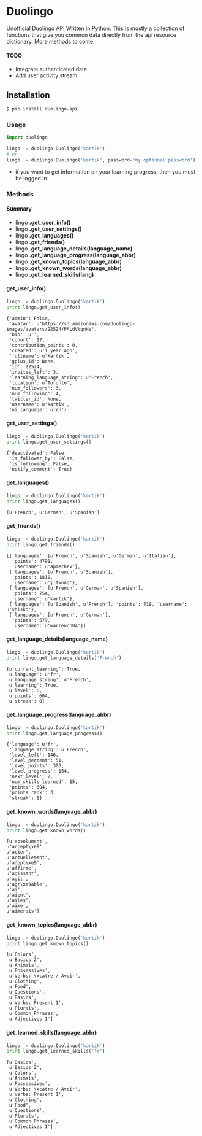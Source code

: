 # Duolingo


Unofficial Duolingo API Written in Python. This is mostly a collection of functions that give you common data
directly from the api resource dictionary. More methods to come.


#### TODO

- Integrate authenticated data
- Add user activity stream


## Installation

```sh
$ pip install duolingo-api
```


### Usage


```py
import duolingo

lingo  = duolingo.Duolingo('kartik')
# or
lingo  = duolingo.Duolingo('kartik', password='my optional password')
```

- if you want to get information on your learning progress, then you must be logged in


### Methods


#### Summary

- lingo **.get_user_info()**
- lingo **.get_user_settings()**
- lingo **.get_languages()**
- lingo **.get_friends()**
- lingo **.get_language_details(language_name)**
- lingo **.get_language_progress(language_abbr)**
- lingo **.get_known_topics(language_abbr)**
- lingo **.get_known_words(language_abbr)**
- lingo **.get_learned_skills(lang)**


#### get_user_info()

```py
lingo  = duolingo.Duolingo('kartik')
print lingo.get_user_info()
```

```
{'admin': False,
 'avatar': u'https://s3.amazonaws.com/duolingo-images/avatars/22524/PALdVtqnHa',
 'bio': u'',
 'cohort': 17,
 'contribution_points': 0,
 'created': u'1 year ago',
 'fullname': u'Kartik',
 'gplus_id': None,
 'id': 22524,
 'invites_left': 3,
 'learning_language_string': u'French',
 'location': u'Toronto',
 'num_followers': 3,
 'num_following': 4,
 'twitter_id': None,
 'username': u'kartik',
 'ui_language': u'en'}
```

#### get_user_settings()

```py
lingo  = duolingo.Duolingo('kartik')
print lingo.get_user_settings()
```

```
{'deactivated': False,
 'is_follower_by': False,
 'is_following': False,
 'notify_comment': True}
```

#### get_languages()

```py
lingo  = duolingo.Duolingo('kartik')
print lingo.get_languages()
```

```
[u'French', u'German', u'Spanish']
```

#### get_friends()

```py
lingo  = duolingo.Duolingo('kartik')
print lingo.get_friends()
```

```
[{'languages': [u'French', u'Spanish', u'German', u'Italian'],
  'points': 4791,
  'username': u'apmechev'},
 {'languages': [u'French', u'Spanish'],
  'points': 1810,
  'username': u'jlfwong'},
 {'languages': [u'French', u'German', u'Spanish'],
  'points': 754,
  'username': u'kartik'},
 {'languages': [u'Spanish', u'French'], 'points': 718, 'username': u'vhisko'},
 {'languages': [u'French', u'German'],
  'points': 579,
  'username': u'warrench04'}]
```

#### get_language_details(language_name)

```py
lingo  = duolingo.Duolingo('kartik')
print lingo.get_language_details('French')
```

```
{u'current_learning': True,
 u'language': u'fr',
 u'language_string': u'French',
 u'learning': True,
 u'level': 6,
 u'points': 604,
 u'streak': 0}
```

#### get_language_progress(language_abbr)

```py
lingo  = duolingo.Duolingo('kartik')
print lingo.get_language_progress()
```

```
{'language': u'fr',
 'language_string': u'French',
 'level_left': 146,
 'level_percent': 51,
 'level_points': 300,
 'level_progress': 154,
 'next_level': 7,
 'num_skills_learned': 15,
 'points': 604,
 'points_rank': 3,
 'streak': 0}
```

#### get_known_words(language_abbr)

```py
lingo  = duolingo.Duolingo('kartik')
print lingo.get_known_words()
```

```
[u'absolument',
u'accept\xe9',
u'acier',
u'actuellement',
u'adopt\xe9',
u'affirme',
u'agissant',
u'agit',
u'agr\xe9able',
u'ai',
u'aient',
u'ailes',
u'aime',
u'aimerais']
```

#### get_known_topics(language_abbr)

```py
lingo  = duolingo.Duolingo('kartik')
print lingo.get_known_topics()
```

```
[u'Colors',
 u'Basics 2',
 u'Animals',
 u'Possessives',
 u'Verbs: \xcatre / Avoir',
 u'Clothing',
 u'Food',
 u'Questions',
 u'Basics',
 u'Verbs: Present 1',
 u'Plurals',
 u'Common Phrases',
 u'Adjectives 1']
```

#### get_learned_skills(language_abbr)

```py
lingo  = duolingo.Duolingo('kartik')
print lingo.get_learned_skills('fr')
```

```
[u'Basics',
 u'Basics 2',
 u'Colors',
 u'Animals',
 u'Possessives',
 u'Verbs: \xcatre / Avoir',
 u'Verbs: Present 1',
 u'Clothing',
 u'Food',
 u'Questions',
 u'Plurals',
 u'Common Phrases',
 u'Adjectives 1']
```
